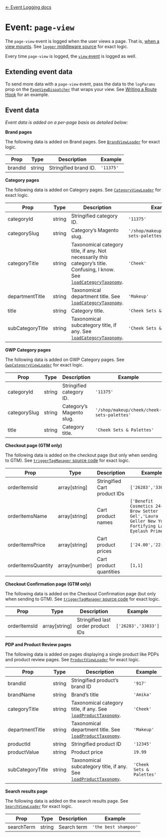 [← Event Logging docs](/docs/guides/event-logging)

# Event: `page-view`

The `page-view` event is logged when the user views a page. That is, [when a view mounts](/docs/guides/routing/navigation-event.md). See [`logger` middleware source](/src/middleware/logger/index.js) for exact logic.

Every time `page-view` is logged, the [`view` event](/docs/guides/event-logging/events/view.md) is logged as well.

## Extending event data

To send more data with a `page-view` event, pass the data to the `logParams` prop on the [`PageViewDispatcher`](/docs/components/PageViewDispatcher.md) that wraps your view. See [Writing a Route Hook](/docs/guides/routing/writing-routehook.md) for an example.

## Event data

_Event data is added on a per-page basis as detailed below:_

**Brand pages**

The following data is added on Brand pages. See [`BrandViewLoader`](/src/views/catalog/BrandView/BrandViewLoader.js) for exact logic.

Prop|Type|Description|Example
---|---|---|---
brandId|string|Stringified brand ID.|`'11375'`

**Category pages**

The following data is added on Category pages. See [`CategoryViewLoader`](/src/views/catalog/CategoryView/CategoryViewLoader.js) for exact logic.

Prop|Type|Description|Example
---|---|---|---
categoryId|string|Stringified category ID.|`'11375'`
categorySlug|string|Category’s Magento slug.|`'/shop/makeup/cheek/cheek-sets-palettes'`
categoryTitle|string|Taxonomical category title, if any. Not necessarily _this_ category’s title. Confusing, I know. See [`loadCategoryTaxonomy`](/src/data/catalog.js).|`'Cheek'`
departmentTitle|string|Taxonomical department title. See [`loadCategoryTaxonomy`](/src/data/catalog.js).|`'Makeup'`
title|string|Category title.|`'Cheek Sets & Palettes'`
subCategoryTitle|string|Taxonomical subcategory title, if any. See [`loadCategoryTaxonomy`](/src/data/catalog.js).|`'Cheek Sets & Palettes'`

**GWP Category pages**

The following data is added on GWP Category pages. See [`GwpCategoryViewLoader`](/src/views/catalog/GwpCategoryView/GwpCategoryViewLoader.js) for exact logic.

Prop|Type|Description|Example
---|---|---|---
categoryId|string|Stringified category ID.|`'11375'`
categorySlug|string|Category’s Magento slug.|`'/shop/makeup/cheek/cheek-sets-palettes'`
title|string|Category title.|`'Cheek Sets & Palettes'`

**Checkout page (GTM only)**

The following data is added on the checkout page (but only when sending to GTM). See [`triggerTagManager` source code](/src/utils/logging/tagManager.js) for exact logic.

Prop|Type|Description|Example
---|---|---|---
orderItemsId|array[string]|Stringified Cart product IDs|`['26283','33033']`
orderItemsName|array[string]|Cart product names|`['Benefit Cosmetics 24-Hr Brow Setter Gel','Laura Geller New York Fortifying Lashes Eyelash Primer']`
orderItemsPrice|array[string]|Cart product prices|`['24.00','22.00']`
orderItemsQuantity|array[number]|Cart product quantities|`[1,1]`

**Checkout Confirmation page (GTM only)**

The following data is added on the Checkout Confirmation page (but only when sending to GTM). See [`triggerTagManager` source code](/src/utils/logging/tagManager.js) for exact logic.

Prop|Type|Description|Example
---|---|---|---
orderItemsId|array[string]|Stringified last order product IDs|`['26283','33033']`

**PDP and Product Review pages**

The following data is added on pages displaying a single product like PDPs and product review pages. See [`ProductViewLoader`](/src/components/RouteHooks/ProductViewLoader.js) for exact logic.

Prop|Type|Description|Example
---|---|---|---
brandId|string|Stringified product’s brand ID|`'917'`
brandName|string|Brand’s title|`'Amika'`
categoryTitle|string|Taxonomical category title, if any. See [`loadProductTaxonomy`](/src/data/catalog.js). |`'Cheek'`
departmentTitle|string|Taxonomical department title. See [`loadProductTaxonomy`](/src/data/catalog.js).|`'Makeup'`
productId|string|Stringified product ID|`'12345'`
productValue|string|Product price|`19.99`
subCategoryTitle|string|Taxonomical subcategory title, if any. See [`loadProductTaxonomy`](/src/data/catalog.js).|`'Cheek Sets & Palettes'`

**Search results page**

The following data is added on the search results page. See [`SearchViewLoader`](/src/views/catalog/SearchView/SearchViewLoader.js) for exact logic.

Prop|Type|Description|Example
---|---|---|---
searchTerm|string|Search term|`'the best shampoo'`
